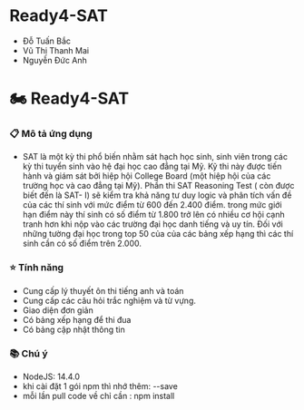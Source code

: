 # Ready4-SAT
- Đỗ Tuấn Bắc
- Vũ Thị Thanh Mai
- Nguyễn Đức Anh

# :motorcycle: Ready4-SAT<br>

### :clipboard: Mô tả ứng dụng
- SAT là một kỳ thi phổ biến nhằm sát hạch học sinh, sinh viên trong các kỳ thi tuyển sinh vào hệ đại học cao đẳng tại Mỹ. Kỹ thi này được tiến hành và giám sát bởi hiệp hội College Board (một hiệp hội của các trường học và cao đẳng tại Mỹ). Phần thi SAT Reasoning Test ( còn được biết đến là SAT- I) sẽ kiểm tra khả năng tư duy logic và phân tích vấn đề của các thí sinh với mức điểm từ 600 đến 2.400 điểm. trong mức giới hạn điểm này thí sinh có số điểm từ 1.800 trở lên có nhiều cơ hội cạnh tranh hơn khi nộp vào các trường đại học danh tiếng và uy tín. Đối với những tường đại học trong top 50 của của các bảng xếp hạng thì các thí sinh cần có số điểm trên 2.000.
### :star: Tính năng 
- Cung cấp lý thuyết ôn thi tiếng anh và toán
- Cung cấp các câu hỏi trắc nghiệm và từ vựng.
- Giao diện đơn giản
- Có bảng xếp hạng để thi đua
- Có bảng cập nhật thông tin


### :books: Chú ý
- NodeJS: 14.4.0
- khi cài đặt 1 gói npm thì nhớ thêm: --save 
- mỗi lần pull code về chỉ cần : npm install
